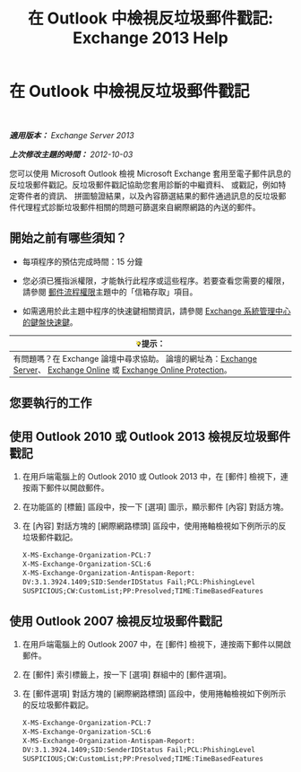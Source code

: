 ﻿---
title: '在 Outlook 中檢視反垃圾郵件戳記: Exchange 2013 Help'
TOCTitle: 在 Outlook 中檢視反垃圾郵件戳記
ms:assetid: cddb5dbf-ad1e-471c-9fc8-28ddcf7ec1d0
ms:mtpsurl: https://technet.microsoft.com/zh-tw/library/Bb124595(v=EXCHG.150)
ms:contentKeyID: 50474244
ms.date: 05/21/2018
mtps_version: v=EXCHG.150
ms.translationtype: MT
---

# 在 Outlook 中檢視反垃圾郵件戳記

 

_**適用版本：** Exchange Server 2013_

_**上次修改主題的時間：** 2012-10-03_

您可以使用 Microsoft Outlook 檢視 Microsoft Exchange 套用至電子郵件訊息的反垃圾郵件戳記。反垃圾郵件戳記協助您套用診斷的中繼資料、 或戳記，例如特定寄件者的資訊、 拼圖驗證結果，以及內容篩選結果的郵件通過訊息的反垃圾郵件代理程式診斷垃圾郵件相關的問題可篩選來自網際網路的內送的郵件。

## 開始之前有哪些須知？

  - 每項程序的預估完成時間：15 分鐘

  - 您必須已獲指派權限，才能執行此程序或這些程序。若要查看您需要的權限，請參閱 [郵件流程權限](mail-flow-permissions-exchange-2013-help.md)主題中的「信箱存取」項目。

  - 如需適用於此主題中程序的快速鍵相關資訊，請參閱 [Exchange 系統管理中心的鍵盤快速鍵](keyboard-shortcuts-in-the-exchange-admin-center-exchange-online-protection-help.md)。

<table>
<thead>
<tr class="header">
<th><img src="images/Bb124558.tip(EXCHG.150).gif" title="提示" alt="提示" />提示：</th>
</tr>
</thead>
<tbody>
<tr class="odd">
<td>有問題嗎？在 Exchange 論壇中尋求協助。 論壇的網址為：<a href="https://go.microsoft.com/fwlink/p/?linkid=60612">Exchange Server</a>、 <a href="https://go.microsoft.com/fwlink/p/?linkid=267542">Exchange Online</a> 或 <a href="https://go.microsoft.com/fwlink/p/?linkid=285351">Exchange Online Protection</a>。</td>
</tr>
</tbody>
</table>


## 您要執行的工作

## 使用 Outlook 2010 或 Outlook 2013 檢視反垃圾郵件戳記

1.  在用戶端電腦上的 Outlook 2010 或 Outlook 2013 中，在 \[郵件\] 檢視下，連按兩下郵件以開啟郵件。

2.  在功能區的 \[標籤\] 區段中，按一下 \[選項\] 圖示，顯示郵件 \[內容\] 對話方塊。

3.  在 \[內容\] 對話方塊的 \[網際網路標頭\] 區段中，使用捲軸檢視如下例所示的反垃圾郵件戳記。
    
        X-MS-Exchange-Organization-PCL:7
        X-MS-Exchange-Organization-SCL:6
        X-MS-Exchange-Organization-Antispam-Report: DV:3.1.3924.1409;SID:SenderIDStatus Fail;PCL:PhishingLevel SUSPICIOUS;CW:CustomList;PP:Presolved;TIME:TimeBasedFeatures

## 使用 Outlook 2007 檢視反垃圾郵件戳記

1.  在用戶端電腦上的 Outlook 2007 中，在 \[郵件\] 檢視下，連按兩下郵件以開啟郵件。

2.  在 \[郵件\] 索引標籤上，按一下 \[選項\] 群組中的 \[郵件選項\]。

3.  在 \[郵件選項\] 對話方塊的 \[網際網路標頭\] 區段中，使用捲軸檢視如下例所示的反垃圾郵件戳記。
    
        X-MS-Exchange-Organization-PCL:7
        X-MS-Exchange-Organization-SCL:6
        X-MS-Exchange-Organization-Antispam-Report: DV:3.1.3924.1409;SID:SenderIDStatus Fail;PCL:PhishingLevel SUSPICIOUS;CW:CustomList;PP:Presolved;TIME:TimeBasedFeatures

